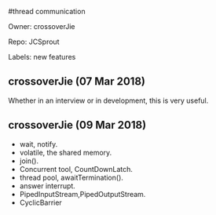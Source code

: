 #thread communication

Owner: crossoverJie

Repo: JCSprout

Labels: new features 

## crossoverJie (07 Mar 2018)

Whether in an interview or in development, this is very useful.

## crossoverJie (09 Mar 2018)

- wait, notify.
- volatile, the shared memory.
- join().
- Concurrent tool, CountDownLatch.
- thread pool, awaitTermination().
- answer interrupt.
- PipedInputStream,PipedOutputStream.
- CyclicBarrier

